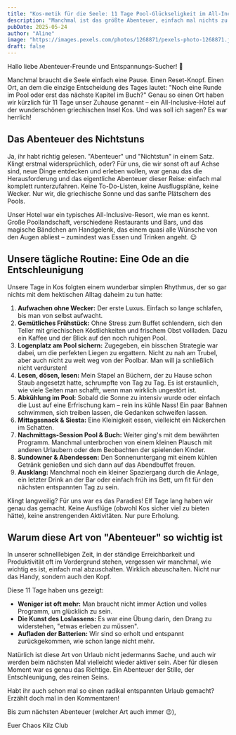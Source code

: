 ```yaml
---
title: "Kos-metik für die Seele: 11 Tage Pool-Glückseligkeit im All-Inclusive-Paradies"
description: "Manchmal ist das größte Abenteuer, einfach mal nichts zu tun. Unser Bericht von 11 Tagen purer Entspannung in Kos – nur wir, der Pool und ein Stapel guter Bücher."
pubDate: 2025-05-24
author: "Aline"
image: "https://images.pexels.com/photos/1268871/pexels-photo-1268871.jpeg?cs=srgb&dl=pexels-asadphoto-1268871.jpg&fm=jpg" # Aktualisiertes Bild von Pexels
draft: false
---
```


Hallo liebe Abenteuer-Freunde und Entspannungs-Sucher! 👋

Manchmal braucht die Seele einfach eine Pause. Einen Reset-Knopf. Einen Ort, an dem die einzige Entscheidung des Tages lautet: "Noch eine Runde im Pool oder erst das nächste Kapitel im Buch?" Genau so einen Ort haben wir kürzlich für 11 Tage unser Zuhause genannt – ein All-Inclusive-Hotel auf der wunderschönen griechischen Insel Kos. Und was soll ich sagen? Es war herrlich!

## Das Abenteuer des Nichtstuns

Ja, ihr habt richtig gelesen. "Abenteuer" und "Nichtstun" in einem Satz. Klingt erstmal widersprüchlich, oder? Für uns, die wir sonst oft auf Achse sind, neue Dinge entdecken und erleben wollen, war genau das die Herausforderung und das eigentliche Abenteuer dieser Reise: einfach mal komplett runterzufahren. Keine To-Do-Listen, keine Ausflugspläne, keine Wecker. Nur wir, die griechische Sonne und das sanfte Plätschern des Pools.

Unser Hotel war ein typisches All-Inclusive-Resort, wie man es kennt. Große Poollandschaft, verschiedene Restaurants und Bars, und das magische Bändchen am Handgelenk, das einem quasi alle Wünsche von den Augen abliest – zumindest was Essen und Trinken angeht. 😉

## Unsere tägliche Routine: Eine Ode an die Entschleunigung

Unsere Tage in Kos folgten einem wunderbar simplen Rhythmus, der so gar nichts mit dem hektischen Alltag daheim zu tun hatte:

1.  **Aufwachen ohne Wecker:** Der erste Luxus. Einfach so lange schlafen, bis man von selbst aufwacht.
2.  **Gemütliches Frühstück:** Ohne Stress zum Buffet schlendern, sich den Teller mit griechischen Köstlichkeiten und frischem Obst vollladen. Dazu ein Kaffee und der Blick auf den noch ruhigen Pool.
3.  **Logenplatz am Pool sichern:** Zugegeben, ein bisschen Strategie war dabei, um die perfekten Liegen zu ergattern. Nicht zu nah am Trubel, aber auch nicht zu weit weg von der Poolbar. Man will ja schließlich nicht verdursten!
4.  **Lesen, dösen, lesen:** Mein Stapel an Büchern, der zu Hause schon Staub angesetzt hatte, schrumpfte von Tag zu Tag. Es ist erstaunlich, wie viele Seiten man schafft, wenn man wirklich ungestört ist.
5.  **Abkühlung im Pool:** Sobald die Sonne zu intensiv wurde oder einfach die Lust auf eine Erfrischung kam – rein ins kühle Nass! Ein paar Bahnen schwimmen, sich treiben lassen, die Gedanken schweifen lassen.
6.  **Mittagssnack & Siesta:** Eine Kleinigkeit essen, vielleicht ein Nickerchen im Schatten.
7.  **Nachmittags-Session Pool & Buch:** Weiter ging's mit dem bewährten Programm. Manchmal unterbrochen von einem kleinen Plausch mit anderen Urlaubern oder dem Beobachten der spielenden Kinder.
8.  **Sundowner & Abendessen:** Den Sonnenuntergang mit einem kühlen Getränk genießen und sich dann auf das Abendbuffet freuen.
9.  **Ausklang:** Manchmal noch ein kleiner Spaziergang durch die Anlage, ein letzter Drink an der Bar oder einfach früh ins Bett, um fit für den nächsten entspannten Tag zu sein.

Klingt langweilig? Für uns war es das Paradies! Elf Tage lang haben wir genau das gemacht. Keine Ausflüge (obwohl Kos sicher viel zu bieten hätte), keine anstrengenden Aktivitäten. Nur pure Erholung.

## Warum diese Art von "Abenteuer" so wichtig ist

In unserer schnelllebigen Zeit, in der ständige Erreichbarkeit und Produktivität oft im Vordergrund stehen, vergessen wir manchmal, wie wichtig es ist, einfach mal abzuschalten. Wirklich abzuschalten. Nicht nur das Handy, sondern auch den Kopf.

Diese 11 Tage haben uns gezeigt:

*   **Weniger ist oft mehr:** Man braucht nicht immer Action und volles Programm, um glücklich zu sein.
*   **Die Kunst des Loslassens:** Es war eine Übung darin, den Drang zu widerstehen, "etwas erleben zu müssen".
*   **Aufladen der Batterien:** Wir sind so erholt und entspannt zurückgekommen, wie schon lange nicht mehr.

Natürlich ist diese Art von Urlaub nicht jedermanns Sache, und auch wir werden beim nächsten Mal vielleicht wieder aktiver sein. Aber für diesen Moment war es genau das Richtige. Ein Abenteuer der Stille, der Entschleunigung, des reinen Seins.

Habt ihr auch schon mal so einen radikal entspannten Urlaub gemacht? Erzählt doch mal in den Kommentaren!

Bis zum nächsten Abenteuer (welcher Art auch immer 😉),

Euer Chaos Kilz Club
